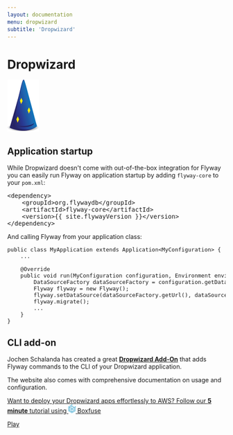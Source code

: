 ```yaml
---
layout: documentation
menu: dropwizard
subtitle: 'Dropwizard'
---
```

# Dropwizard

<img src="/assets/logos/dropwizard.png">

## Application startup

While Dropwizard doesn't come with out-of-the-box integration for Flyway you can easily run Flyway on application startup by adding `flyway-core` to your `pom.xml`:
<pre class="prettyprint">&lt;dependency&gt;
    &lt;groupId&gt;org.flywaydb&lt;/groupId&gt;
    &lt;artifactId&gt;flyway-core&lt;/artifactId&gt;
    &lt;version&gt;{{ site.flywayVersion }}&lt;/version&gt;
&lt;/dependency&gt;</pre>

And calling Flyway from your application class:

<pre class="prettyprint" style="font-size: 90%">public class MyApplication extends Application&lt;MyConfiguration&gt; {
    ...

    @Override
    public void run(MyConfiguration configuration, Environment environment) {
        DataSourceFactory dataSourceFactory = configuration.getDataSourceFactory();
        Flyway flyway = new Flyway();
        flyway.setDataSource(dataSourceFactory.getUrl(), dataSourceFactory.getUser(), dataSourceFactory.getPassword());
        flyway.migrate();
        ...
    }
}</pre>

## CLI add-on

Jochen Schalanda has created a great <strong><a href="https://github.com/joschi/dropwizard-flyway">Dropwizard Add-On</a></strong> that adds Flyway commands to the CLI of your Dropwizard application.

The website also comes with comprehensive documentation on usage and configuration.

<a class="inline-cta" href="https://boxfuse.com/blog/dropwizard-aws"><i class="fa fa-cloud"></i> Want to deploy your Dropwizard apps effortlessly to AWS? Follow our <strong>5 minute</strong> tutorial using <img src="/assets/logo/boxfuse-logo-nano-blue.png"> Boxfuse <i class="fa fa-arrow-right"></i></a>

<p class="next-steps">
    <a class="btn btn-primary" href="/documentation/plugins/play">Play <i class="fa fa-arrow-right"></i></a>
</p>
